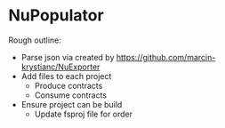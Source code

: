 # NuPopulator

Rough outline:
- Parse json via created by https://github.com/marcin-krystianc/NuExporter
- Add files to each project
  - Produce contracts
  - Consume contracts
- Ensure project can be build
  - Update fsproj file for order